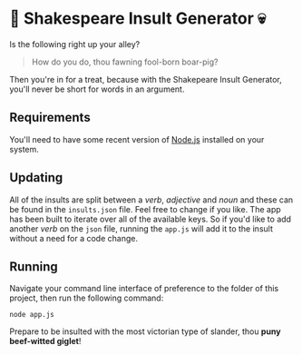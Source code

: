 # 🥀 Shakespeare Insult Generator 💀

Is the following right up your alley?

> How do you do, thou fawning fool-born boar-pig?

Then you're in for a treat, because with the Shakepeare Insult Generator, you'll never be short for words in an argument.

## Requirements

You'll need to have some recent version of [Node.js](https://nodejs.org/) installed on your system.

## Updating

All of the insults are split between a _verb_, _adjective_ and _noun_ and these can be found in the `insults.json` file. Feel free to change if you like. The app has been built to iterate over all of the available keys. So if you'd like to add another _verb_ on the `json` file, running the `app.js` will add it to the insult without a need for a code change.

## Running

Navigate your command line interface of preference to the folder of this project, then run the following command:

```
node app.js
```

Prepare to be insulted with the most victorian type of slander, thou **puny beef-witted giglet**!